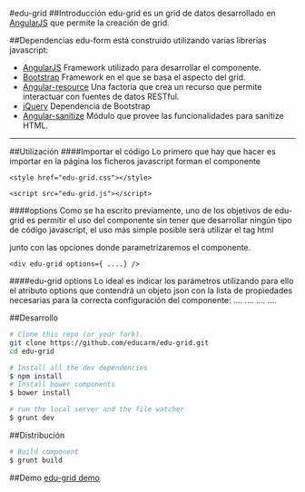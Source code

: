 #edu-grid
##Introducci&oacute;n
edu-grid es un grid de datos desarrollado en [AngularJS](http://angularjs.org/) que permite la creación de grid.



##Dependencias
edu-form est&aacute; construido utilizando varias librer&iacute;as javascript:
    
- [AngularJS](http://angularjs.org/)
Framework utilizado para desarrollar el componente.
- [Bootstrap](http://getbootstrap.com/)
Framework en el que se basa el aspecto del grid.
- [Angular-resource](https://docs.angularjs.org/api/ngResource)
Una factoria que crea un recurso que permite interactuar con fuentes de datos RESTful.
- [jQuery](http://jquery.com/)
Dependencia de Bootstrap
- [Angular-sanitize](https://docs.angularjs.org/api/ngSanitize)
Módulo que provee las funcionalidades para sanitize HTML.

***

##Utilizaci&oacute;n
####Importar el c&oacute;digo
Lo primero que hay que hacer es importar en la p&aacute;gina los ficheros javascript forman el componente

    <style href="edu-grid.css"></style>
    
    <script src="edu-grid.js"></script>
####options
Como se ha escrito previamente, uno de los objetivos de edu-grid es permitir el uso del componente sin tener que desarrollar
ning&uacute;n tipo de c&oacute;digo javascript, el uso m&aacute;s simple posible ser&aacute; utilizar el tag html <div edu-grid /> junto con las opciones
donde parametrizaremos el componente.

    <div edu-grid options={ ....} />

####edu-grid options
Lo ideal es indicar los parámetros utilizando para ello el atributo options que contendr&aacute; un objeto json con la lista de propiedades necesarias para la correcta configuración del componente:
....
....
....
....



      
##Desarrollo
```bash
# Clone this repo (or your fork).
git clone https://github.com/educarm/edu-grid.git
cd edu-grid

# Install all the dev dependencies
$ npm install
# Install bower components
$ bower install

# run the local server and the file watcher
$ grunt dev
```
##Distribución
```bash
# Build component
$ grunt build
```
##Demo
[edu-grid demo](https://raw.githack.com/educarm/edu-grid/master/src/demo-dev.html)
